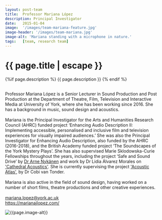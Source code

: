 ```yaml
---
layout: post-team
title:  Professor Mariana López
description: Principal Investigator
date:   2015-01-04
image:  '/images/team-mariana-feature.jpg'
image-header: '/images/team-mariana.jpg'
image-alt: 'Mariana standing with a microphone in nature.'
tags:   [team, research team]
---
```


<!-- begin hero -->
  <div class="container">
    <div class="row">
      <div class="col col-12">
        <div class="hero2__inner">
          <div class="hero2__left">
            <h1 class="post__title">{{ page.title | escape }}</h1>
          {%if page.description %}
            {{ page.description }}
          {% endif %}
          <br><br>
          <p>Professor Mariana López is a Senior Lecturer in Sound Production and Post Production at the Department of Theatre, Film, Television and Interactive Media at University of York, where she has been working since 2016. She has a background in music, sound design and acoustics.
          <br><br>
          Mariana is the Principal Investigator for the Arts and Humanities Research Council (AHRC) funded project ‘Enhancing Audio Description II: Implementing accessible, personalised and inclusive film and television experiences for visually impaired audiences.’ She was also the Principal Investigator for Enhancing Audio Description, also funded by the AHRC (2016-2018), and the British Academy funded project ‘The Soundscapes of the York Mystery Plays’. She has also supervised Marie Sklodowska-Curie Fellowships throughout the years, including the project ‘Safe and Sound Drive’ by <a href="https://www.ltu.se/staff/a/arny-1.11844?l=en">Dr Arne Nykänen</a> and work by Dr Lidia Álvarez Morales on <a href="https://www.cathedralacoustics.com/">'Cathedral Acoustics'</a>. She is currently supervising the project <a href="https://www.acousticatlas.de/">'Acoustic Atlas'</a>, by Dr Cobi van Tonder.
          <br><br>
          Mariana is also active in the field of sound design, having worked on a number of short films, theatre productions and other creative experiences.
          <br><br>
          <a href = "mailto: mariana.lopez@york.ac.uk">mariana.lopez@york.ac.uk</a>
          <br>
          <a href="https://marianajlopez.com/">https://marianajlopez.com/</a>
          </p>
           </div>
          <div class="hero2__right">
              <img class="lazy" data-src="{{page.image-header}}" alt="{{page.image-alt}}">
        </div>
      </div>
    </div>
  </div>
